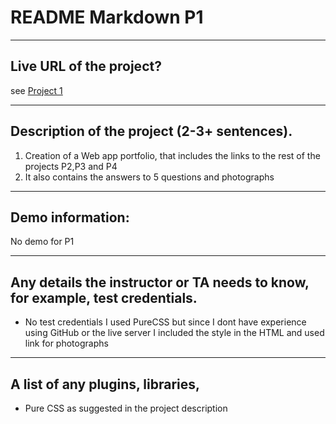 # README Markdown P1

----
## Live URL of the project?
see [Project 1](http://en.wikipedia.org/wiki/Markdown)



----
## Description of the project (2-3+ sentences).
1. Creation of a Web app portfolio, that includes the links to the rest of the projects P2,P3 and P4 
2. It also contains the answers to 5 questions and photographs


----
## Demo information: 


No demo for P1

----
## Any details the instructor or TA needs to know, for example, test credentials.
* No test credentials 
I used PureCSS but since I dont have experience using GitHub or the live server I included the style in the HTML and used link for photographs

----
## A list of any plugins, libraries,
* Pure CSS as suggested in the project description 